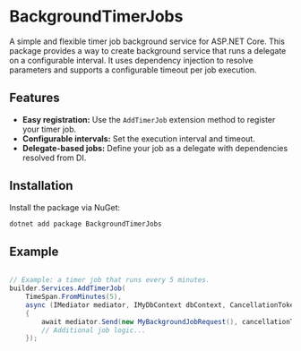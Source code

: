 # BackgroundTimerJobs

A simple and flexible timer job background service for ASP.NET Core. This package provides a way to create background service that runs a delegate on a configurable interval. It uses dependency injection to resolve parameters and supports a configurable timeout per job execution.

## Features

- **Easy registration:** Use the `AddTimerJob` extension method to register your timer job.
- **Configurable intervals:** Set the execution interval and timeout.
- **Delegate-based jobs:** Define your job as a delegate with dependencies resolved from DI.

## Installation

Install the package via NuGet:

```bash
dotnet add package BackgroundTimerJobs
```


## Example
```csharp

// Example: a timer job that runs every 5 minutes.
builder.Services.AddTimerJob(
    TimeSpan.FromMinutes(5),
    async (IMediator mediator, IMyDbContext dbContext, CancellationToken cancellationToken) =>
    {
        await mediator.Send(new MyBackgroundJobRequest(), cancellationToken);
        // Additional job logic...
    });
```
